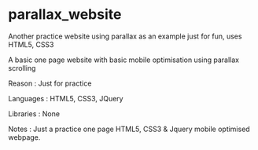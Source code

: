 # parallax_website
Another practice website using parallax as an example
just for fun, uses HTML5, CSS3 

A basic one page website with basic mobile optimisation using parallax scrolling

Reason : Just for practice

Languages : HTML5, CSS3, JQuery

Libraries : None

Notes : Just a practice one page HTML5, CSS3 & Jquery mobile optimised webpage.

